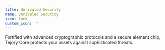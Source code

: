 ```yaml
---
title: Unrivaled Security
name: Unrivaled Security
icon: lock
custom_icon: ''
---
```

Fortified with advanced cryptographic protocols and a secure element chip, Tejory Core protects your assets against sophisticated threats.
